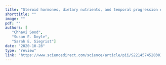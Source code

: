 ```yaml
---
title: "Steroid hormones, dietary nutrients, and temporal progression of neurogenesis."
shorttitle: ""
image: ""
pdf: ""
authors: [
   "Chhavi Sood",
   "Susan E. Doyle",
   "Sarah E. Siegrist"]
date: "2020-10-28"
type: "review"
link: "https://www.sciencedirect.com/science/article/pii/S2214574520301334?via%3Dihub"
---
```

